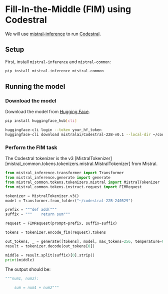 # Fill-In-the-Middle (FIM) using Codestral

We will use [mistral-inference](https://github.com/mistralai/mistral-inference) to run [Codestral](https://huggingface.co/mistralai/Codestral-22B-v0.1).

## Setup

First, install `mistral-inference` and `mistral-common`:
```sh
pip install mistral-inference mistral-common
```

## Running the model

### Download the model

Download the model from [Hugging Face](https://huggingface.co/mistralai/Codestral-22B-v0.1).
```sh
pip install huggingface_hub[cli]

huggingface-cli login --token your_hf_token
huggingface-cli download mistralai/Codestral-22B-v0.1 --local-dir ~/codestral-22B-240529
```

### Perform the FIM task

The Codestral tokenizer is the v3 [MistralTokenizer][mistral_common.tokens.tokenizers.mistral.MistralTokenizer] from Mistral.

```python
from mistral_inference.transformer import Transformer
from mistral_inference.generate import generate
from mistral_common.tokens.tokenizers.mistral import MistralTokenizer
from mistral_common.tokens.instruct.request import FIMRequest

tokenizer = MistralTokenizer.v3()
model = Transformer.from_folder("~/codestral-22B-240529")

prefix = """def add("""
suffix = """    return sum"""

request = FIMRequest(prompt=prefix, suffix=suffix)

tokens = tokenizer.encode_fim(request).tokens

out_tokens, _ = generate([tokens], model, max_tokens=256, temperature=0.0, eos_id=tokenizer.instruct_tokenizer.tokenizer.eos_id)
result = tokenizer.decode(out_tokens[0])

middle = result.split(suffix)[0].strip()
print(middle)
```

The output should be:
```python
"""num1, num2):

    sum = num1 + num2"""
```